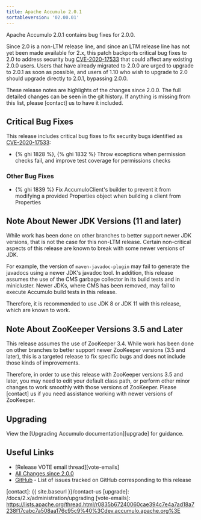 ```yaml
---
title: Apache Accumulo 2.0.1
sortableversion: '02.00.01'
---
```


Apache Accumulo 2.0.1 contains bug fixes for 2.0.0.

Since 2.0 is a non-LTM release line, and since an LTM release line has not yet
been made available for 2.x, this patch backports critical bug fixes to 2.0 to
address security bug [CVE-2020-17533] that could affect any existing 2.0.0
users. Users that have already migrated to 2.0.0 are urged to upgrade to 2.0.1
as soon as possible, and users of 1.10 who wish to upgrade to 2.0 should
upgrade directly to 2.0.1, bypassing 2.0.0.

These release notes are highlights of the changes since 2.0.0. The full
detailed changes can be seen in the git history. If anything is missing from
this list, please [contact] us to have it included.

## Critical Bug Fixes

This release includes critical bug fixes to fix security bugs identified as
[CVE-2020-17533]:

* {% ghi 1828 %}, {% ghi 1832 %} Throw exceptions when permission checks fail,
  and improve test coverage for permissions checks

### Other Bug Fixes

* {% ghi 1839 %} Fix AccumuloClient's builder to prevent it from modifying a
  provided Properties object when building a client from Properties

## Note About Newer JDK Versions (11 and later)

While work has been done on other branches to better support newer JDK
versions, that is not the case for this non-LTM release. Certain non-critical
aspects of this release are known to break with some newer versions of JDK.

For example, the version of `maven-javadoc-plugin` may fail to generate the
javadocs using a newer JDK's javadoc tool. In addition, this release assumes
the use of the CMS garbage collector in its build tests and in minicluster.
Newer JDKs, where CMS has been removed, may fail to execute Accumulo build
tests in this release.

Therefore, it is recommended to use JDK 8 or JDK 11 with this release, which
are known to work.

## Note About ZooKeeper Versions 3.5 and Later

This release assumes the use of ZooKeeper 3.4. While work has been done on
other branches to better support newer ZooKeeper versions (3.5 and later), this
is a targeted release to fix specific bugs and does not include those kinds of
improvements.

Therefore, in order to use this release with ZooKeeper versions 3.5 and later,
you may need to edit your default class path, or perform other minor changes to
work smoothly with those versions of ZooKeeper. Please [contact] us if you need
assistance working with newer versions of ZooKeeper.

## Upgrading

View the [Upgrading Accumulo documentation][upgrade] for guidance.

## Useful Links

* [Release VOTE email thread][vote-emails]
* [All Changes since 2.0.0][all-changes]
* [GitHub] - List of issues tracked on GitHub corresponding to this release

[CVE-2020-17533]: https://cve.mitre.org/cgi-bin/cvename.cgi?name=CVE-2020-17533
[GitHub]: https://github.com/apache/accumulo/issues?q=project%3Aapache%2Faccumulo%2F19
[all-changes]: https://github.com/apache/accumulo/compare/rel/2.0.0...apache:rel/2.0.1
[contact]: {{ site.baseurl }}/contact-us
[upgrade]: /docs/2.x/administration/upgrading
[vote-emails]: https://lists.apache.org/thread.html/r0835b67240060cae394c7e4a7ad18a7238f17cabc7a508aa176c95c9%40%3Cdev.accumulo.apache.org%3E
